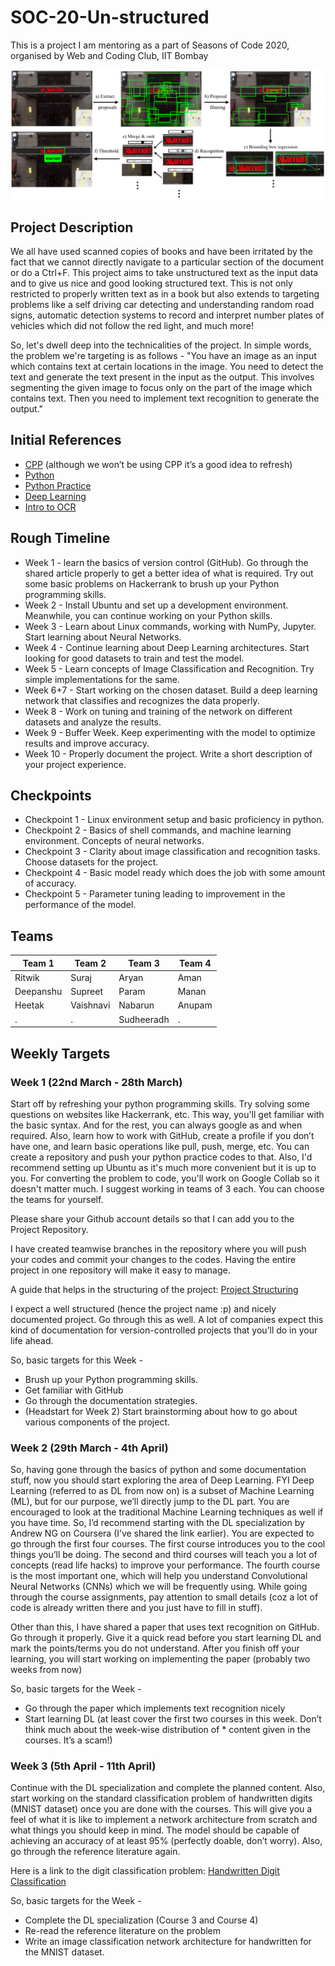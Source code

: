 # SOC-20-Un-structured

This is a project I am mentoring as a part of Seasons of Code 2020, organised by Web and Coding Club, IIT Bombay

![](/cover_1.png)

## Project Description

We all have used scanned copies of books and have been irritated by the fact that we cannot directly navigate to a particular section of the document or do a Ctrl+F. This project aims to take unstructured text as the input data and to give us nice and good looking structured text. This is not only restricted to properly written text as in a book but also extends to targeting problems like a self driving car detecting and understanding random road signs, automatic detection systems to record and interpret number plates of vehicles which did not follow the red light, and much more!

So, let's dwell deep into the technicalities of the project. In simple words, the problem we're targeting is as follows - "You have an image as an input which contains text at certain locations in the image. You need to detect the text and generate the text present in the input as the output. This involves segmenting the given image to focus only on the part of the image which contains text. Then you need to implement text recognition to generate the output."

## Initial References 

* [CPP](https://www.learncpp.com/) (although we won’t be using CPP it’s a good idea to refresh)
* [Python](https://www.learnpython.org/)
* [Python Practice](https://www.hackerrank.com/domains/python)
* [Deep Learning](https://www.coursera.org/specializations/deep-learning)
* [Intro to OCR](https://towardsdatascience.com/a-gentle-introduction-to-ocr-ee1469a201aa)

## Rough Timeline

* Week 1 - learn the basics of version control (GitHub). Go through the shared article properly to get a better idea of what is required. Try out some basic problems on Hackerrank to brush up your Python programming skills.
* Week 2 - Install Ubuntu and set up a development environment. Meanwhile, you can continue working on your Python skills.
* Week 3 - Learn about Linux commands, working with NumPy, Jupyter. Start learning about Neural Networks.
* Week 4 - Continue learning about Deep Learning architectures. Start looking for good datasets to train and test the model.
* Week 5 - Learn concepts of Image Classification and Recognition. Try simple implementations for the same.
* Week 6+7 - Start working on the chosen dataset. Build a deep learning network that classifies and recognizes the data properly.
* Week 8 - Work on tuning and training of the network on different datasets and analyze the results.
* Week 9 - Buffer Week. Keep experimenting with the model to optimize results and improve accuracy.
* Week 10 - Properly document the project. Write a short description of your project experience. 

## Checkpoints

* Checkpoint 1 - Linux environment setup and basic proficiency in python.
* Checkpoint 2 - Basics of shell commands, and machine learning environment. Concepts of neural networks.
* Checkpoint 3 - Clarity about image classification and recognition tasks. Choose datasets for the project.
* Checkpoint 4 - Basic model ready which does the job with some amount of accuracy.
* Checkpoint 5 - Parameter tuning leading to improvement in the performance of the model.

## Teams

Team 1 | Team 2 | Team 3 | Team 4
------------ | ------------- | ------------- | ------------- 
Ritwik | Suraj | Aryan | Aman
Deepanshu | Supreet | Param | Manan
Heetak | Vaishnavi | Nabarun | Anupam
. | . | Sudheeradh | .
## Weekly Targets

### Week 1 (22nd March - 28th March)

Start off by refreshing your python programming skills. Try solving some questions on websites like Hackerrank, etc. This way, you'll get familiar with the basic syntax. And for the rest, you can always google as and when required. Also, learn how to work with GitHub, create a profile if you don’t have one, and learn basic operations like pull, push, merge, etc. You can create a repository and push your python practice codes to that.
Also, I'd recommend setting up Ubuntu as it's much more convenient but it is up to you. For converting the problem to code, you'll work on Google Collab so it doesn't matter much.
I suggest working in teams of 3 each. You can choose the teams for yourself. 

Please share your Github account details so that I can add you to the Project Repository.

I have created teamwise branches in the repository where you will push your codes and commit your changes to the codes. Having the entire project in one repository will make it easy to manage. 

A guide that helps in the structuring of the project: [Project Structuring](https://docs.python-guide.org/writing/structure/)

I expect a well structured (hence the project name :p) and nicely documented project. Go through this as well. A lot of companies expect this kind of documentation for version-controlled projects that you’ll do in your life ahead.

So, basic targets for this Week  -

* Brush up your Python programming skills.
* Get familiar with GitHub
* Go through the documentation strategies.
* (Headstart for Week 2) Start brainstorming about how to go about various components of the project.

### Week 2 (29th March - 4th April)

So, having gone through the basics of python and some documentation stuff, now you should start exploring the area of Deep Learning. FYI Deep Learning (referred to as DL from now on) is a subset of Machine Learning (ML), but for our purpose, we’ll directly jump to the DL part. You are encouraged to look at the traditional Machine Learning techniques as well if you have time. So, I’d recommend starting with the DL specialization by Andrew NG on Coursera (I’ve shared the link earlier). You are expected to go through the first four courses. The first course introduces you to the cool things you’ll be doing. The second and third courses will teach you a lot of concepts (read life hacks) to improve your performance. The fourth course is the most important one, which will help you understand Convolutional Neural Networks (CNNs) which we will be frequently using. While going through the course assignments, pay attention to small details (coz a lot of code is already written there and you just have to fill in stuff). 

Other than this, I have shared a paper that uses text recognition on GitHub. Go through it properly. Give it a quick read before you start learning DL and mark the points/terms you do not understand. After you finish off your learning, you will start working on implementing the paper (probably two weeks from now)

So, basic targets for the Week - 

* Go through the paper which implements text recognition nicely
* Start learning DL (at least cover the first two courses in this week. Don’t think much about the week-wise distribution of * content given in the courses. It’s a scam!)

### Week 3 (5th April - 11th April)

Continue with the DL specialization and complete the planned content. Also, start working on the standard classification problem of handwritten digits (MNIST dataset) once you are done with the courses. This will give you a feel of what it is like to implement a network architecture from scratch and what things you should keep in mind. The model should be capable of achieving an accuracy of at least 95% (perfectly doable, don’t worry). Also, go through the reference literature again. 

Here is a link to the digit classification problem: [Handwritten Digit Classification](https://www.kaggle.com/c/digit-recognizer/overview)

So, basic targets for the Week -

* Complete the DL specialization (Course 3 and Course 4)
* Re-read the reference literature on the problem
* Write an image classification network architecture for handwritten for the MNIST dataset.






